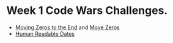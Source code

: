 # Week 1 Code Wars Challenges.

- [Moving Zeros to the End](https://www.codewars.com/kata/52597aa56021e91c93000cb0) and [Move Zeros](https://www.codewars.com/kata/55c098aa8468f3b9030000f1/)
- [Human Readable Dates](https://www.codewars.com/kata/52685f7382004e774f0001f7/)
